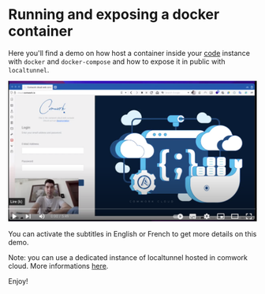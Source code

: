# Running and exposing a docker container

Here you'll find a demo on how host a container inside your [code](../../code.md) instance with `docker` and `docker-compose` and how to expose it in public with `localtunnel`.

[![code_demo_2](../../img/demo_1.png)](https://youtu.be/sHFtiUmpYLI)

You can activate the subtitles in English or French to get more details on this demo.

Note: you can use a dedicated instance of localtunnel hosted in comwork cloud. More informations [here](../../localtunnel.md).

Enjoy!
